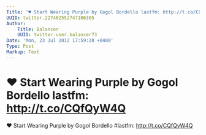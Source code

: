 ```yaml
---
Title: '♥ Start Wearing Purple by Gogol Bordello lastfm: http://t.co/CQfQyW4Q'
UUID: twitter.227402552747106305
Author:
    Title: Balancer
    UUID: twitter.user.balancer73
Date: 'Mon, 23 Jul 2012 17:59:28 +0400'
Type: Post
Markup: Text
---
```


# ♥ Start Wearing Purple by Gogol Bordello lastfm: http://t.co/CQfQyW4Q

♥ Start Wearing Purple by Gogol Bordello #lastfm:
http://t.co/CQfQyW4Q